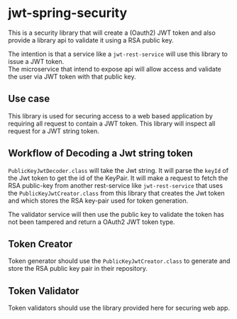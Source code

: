 # jwt-spring-security
This is a security library that will create a (Oauth2) JWT token and also provide a library api to validate it using a RSA public key.

The intention is that a service like a `jwt-rest-service` will use this library to issue a JWT token.  
The microservice that intend to expose api will allow access and validate the user via JWT token with that public key.
  
## Use case
This library is used for securing access to a web based application by requiring all request to contain a JWT token.  This library will inspect all request for a JWT string token.  

## Workflow of Decoding a Jwt string token
`PublicKeyJwtDecoder.class` will take the Jwt string.  It will parse the `keyId` of the Jwt token to get the id of the KeyPair.  It will make a request to fetch the RSA public-key from another rest-service like `jwt-rest-service` that uses the `PublicKeyJwtCreator.class` from this library that creates the Jwt token and which stores the RSA key-pair used for token generation. 
 
 The validator service will then use the public key to validate the token has not been tampered and return a OAuth2 JWT token type.
 
 ## Token Creator
 Token generator should use the `PublicKeyJwtCreator.class` to generate and store the RSA public key pair in their repository.
 
 ## Token Validator
 Token validators should use the library provided here for securing web app.
 

  